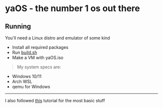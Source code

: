 # yaOS - the number 1 os out there

## Running
You'll need a Linux distro and emulator of some kind
- Install all required packages
- Run [build.sh](build.sh)
- Make a VM with yaOS.iso

> My system specs are:
- Windows 10/11
- Arch WSL
- qemu for Windows
---
I also followed [this](https://www.codeproject.com/Articles/1225196/Create-Your-Own-Kernel-In-C-2) tutorial for the most basic stuff